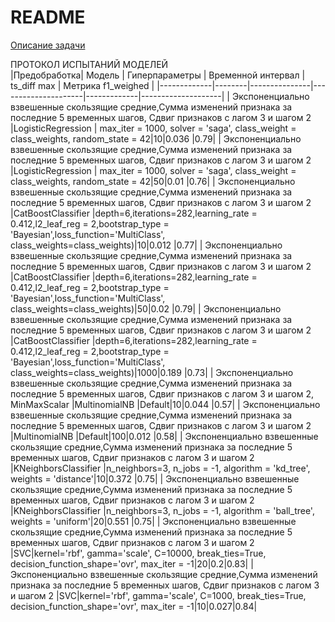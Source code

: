 # README

[Описание задачи](https://docs.google.com/document/d/174KhzX4EVqHIJV6GiWskP1KkhYUS_JeJa8WS6tgIwYY/edit#heading=h.sj9glk599oik)  


ПРОТОКОЛ ИСПЫТАНИЙ МОДЕЛЕЙ  
|Предобработка| Модель | Гиперпараметры | Временной интервал | ts_diff max | Метрика f1_weighed | 
|-------------|--------|---------------|---------------------|-------------|--------------------|
| Экспоненциально взвешенные скользящие средние,Сумма изменений признака за последние 5 временных шагов, Cдвиг признаков с лагом 3 и шагом 2 |LogisticRegression | max_iter = 1000, solver = 'saga', class_weight = class_weights, random_state = 42|10|0.036 |0.79|
| Экспоненциально взвешенные скользящие средние,Сумма изменений признака за последние 5 временных шагов, Cдвиг признаков с лагом 3 и шагом 2 |LogisticRegression | max_iter = 1000, solver = 'saga', class_weight = class_weights, random_state = 42|50|0.01 |0.76|
| Экспоненциально взвешенные скользящие средние,Сумма изменений признака за последние 5 временных шагов, Cдвиг признаков с лагом 3 и шагом 2 |CatBoostClassifier |depth=6,iterations=282,learning_rate = 0.412,l2_leaf_reg = 2,bootstrap_type = 'Bayesian',loss_function='MultiClass', class_weights=class_weights)|10|0.012 |0.77|
| Экспоненциально взвешенные скользящие средние,Сумма изменений признака за последние 5 временных шагов, Cдвиг признаков с лагом 3 и шагом 2 |CatBoostClassifier |depth=6,iterations=282,learning_rate = 0.412,l2_leaf_reg = 2,bootstrap_type = 'Bayesian',loss_function='MultiClass', class_weights=class_weights)|50|0.02 |0.79|
| Экспоненциально взвешенные скользящие средние,Сумма изменений признака за последние 5 временных шагов, Cдвиг признаков с лагом 3 и шагом 2 |CatBoostClassifier |depth=6,iterations=282,learning_rate = 0.412,l2_leaf_reg = 2,bootstrap_type = 'Bayesian',loss_function='MultiClass', class_weights=class_weights)|1000|0.189 |0.73|
| Экспоненциально взвешенные скользящие средние,Сумма изменений признака за последние 5 временных шагов, Cдвиг признаков с лагом 3 и шагом 2, MinMaxScalar |MultinomialNB |Default|10|0.044 |0.57|
| Экспоненциально взвешенные скользящие средние,Сумма изменений признака за последние 5 временных шагов, Cдвиг признаков с лагом 3 и шагом 2 |MultinomialNB |Default|100|0.012 |0.58|
| Экспоненциально взвешенные скользящие средние,Сумма изменений признака за последние 5 временных шагов, Cдвиг признаков с лагом 3 и шагом 2 |KNeighborsClassifier |n_neighbors=3, n_jobs = -1, algorithm = 'kd_tree', weights = 'distance'|10|0.372 |0.75|
| Экспоненциально взвешенные скользящие средние,Сумма изменений признака за последние 5 временных шагов, Cдвиг признаков с лагом 3 и шагом 2 |KNeighborsClassifier |n_neighbors=3, n_jobs = -1, algorithm = 'ball_tree', weights = 'uniform'|20|0.551 |0.75|
| Экспоненциально взвешенные скользящие средние,Сумма изменений признака за последние 5 временных шагов, Cдвиг признаков с лагом 3 и шагом 2 |SVC|kernel='rbf', gamma='scale', C=10000, break_ties=True, decision_function_shape='ovr', max_iter = -1|20|0.2|0.83|
| Экспоненциально взвешенные скользящие средние,Сумма изменений признака за последние 5 временных шагов, Cдвиг признаков с лагом 3 и шагом 2 |SVC|kernel='rbf', gamma='scale', C=1000, break_ties=True, decision_function_shape='ovr', max_iter = -1|10|0.027|0.84|

